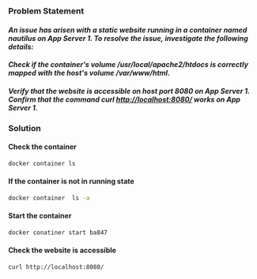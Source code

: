### Problem Statement

#### *An issue has arisen with a static website running in a container named nautilus on App Server 1. To resolve the issue, investigate the following details:*

#### *Check if the container's volume /usr/local/apache2/htdocs is correctly mapped with the host's volume /var/www/html.*

#### *Verify that the website is accessible on host port 8080 on App Server 1. Confirm that the command curl <http://localhost:8080/> works on App Server 1.*

### Solution

#### Check the container

```bash
docker container ls
```

#### If the container is not in running state

```bash
docker container  ls -a
```

#### Start the container

```bash
docker conatiner start ba847
```

#### Check the website is accessible

```bash
curl http://localhost:8080/
```
